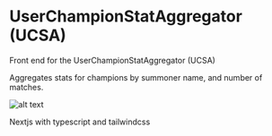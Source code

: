 # UserChampionStatAggregator (UCSA)

Front end for the UserChampionStatAggregator (UCSA)

Aggregates stats for champions by summoner name, and number of matches.

![alt text](https://github.com/JosephComputerScience/USCA-UI/blob/update/readme/readmerssnextjs.png/?raw=true)

Nextjs with typescript and tailwindcss
